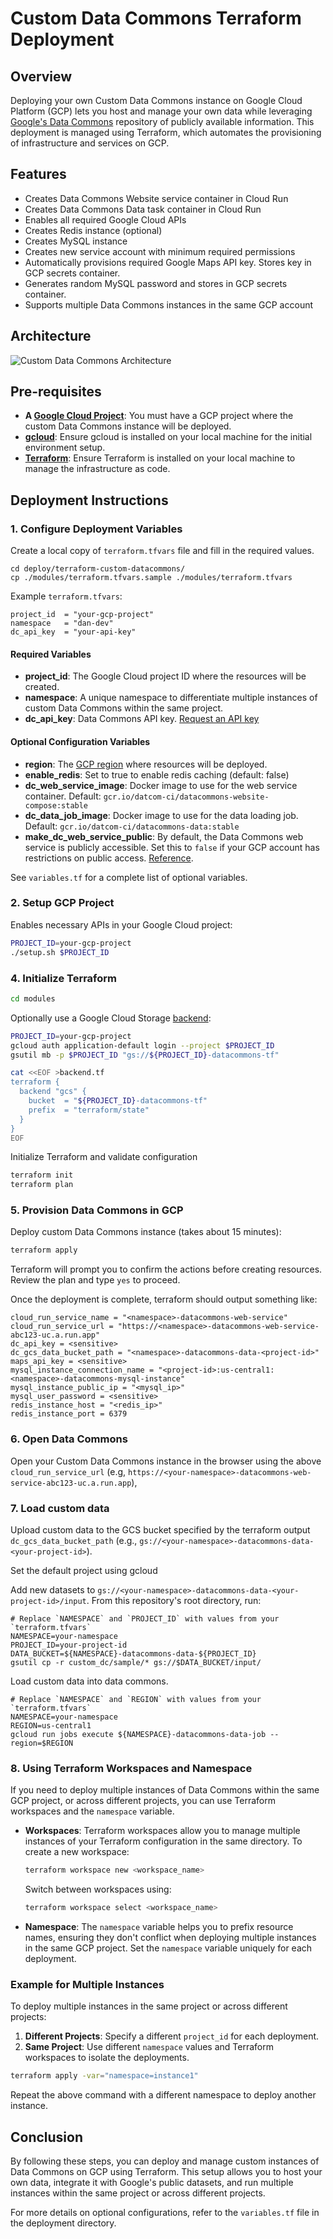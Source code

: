 # Custom Data Commons Terraform Deployment

## Overview

Deploying your own Custom Data Commons instance on Google Cloud Platform (GCP) lets you host and manage your own data while leveraging [Google's Data Commons](https://datacommons.org/) repository of publicly available information. This deployment is managed using Terraform, which automates the provisioning of infrastructure and services on GCP.

## Features

* Creates Data Commons Website service container in Cloud Run
* Creates Data Commons Data task container in Cloud Run
* Enables all required Google Cloud APIs
* Creates Redis instance (optional)
* Creates MySQL instance
* Creates new service account with minimum required permissions
* Automatically provisions required Google Maps API key. Stores key in GCP secrets container.
* Generates random MySQL password and stores in GCP secrets container.
* Supports multiple Data Commons instances in the same GCP account

## Architecture

![Custom Data Commons Architecture](https://docs.datacommons.org/assets/images/custom_dc/customdc_setup3.png)


## Pre-requisites

- **A [Google Cloud Project](https://cloud.google.com)**: You must have a GCP project where the custom Data Commons instance will be deployed.
- **[gcloud](https://cloud.google.com/sdk/docs/install)**: Ensure gcloud is installed on your local machine for the initial environment setup.
- **[Terraform](https://developer.hashicorp.com/terraform/install)**: Ensure Terraform is installed on your local machine to manage the infrastructure as code.

## Deployment Instructions

### 1. Configure Deployment Variables

Create a local copy of `terraform.tfvars` file and fill in the required values.

```
cd deploy/terraform-custom-datacommons/
cp ./modules/terraform.tfvars.sample ./modules/terraform.tfvars
```

Example `terraform.tfvars`:

```
project_id  = "your-gcp-project"
namespace   = "dan-dev"
dc_api_key  = "your-api-key"
```

#### Required Variables

- **project_id**: The Google Cloud project ID where the resources will be created.
- **namespace**: A unique namespace to differentiate multiple instances of custom Data Commons within the same project.
- **dc_api_key**: Data Commons API key. [Request an API key](https://docs.google.com/forms/d/e/1FAIpQLSeVCR95YOZ56ABsPwdH1tPAjjIeVDtisLF-8oDYlOxYmNZ7LQ/viewform?resourcekey=0-yJ9nT9ST-TfoKNtmGIws-g)

#### Optional Configuration Variables



- **region**: The [GCP region](https://cloud.google.com/about/locations) where resources will be deployed.
- **enable_redis**: Set to true to enable redis caching (default: false)
- **dc_web_service_image**: Docker image to use for the web service container. Default: `gcr.io/datcom-ci/datacommons-website-compose:stable`
- **dc_data_job_image**: Docker image to use for the data loading job. Default: `gcr.io/datcom-ci/datacommons-data:stable`
- **make_dc_web_service_public**: By default, the Data Commons web service is publicly accessible. Set this to `false` if your GCP account has restrictions on public access. [Reference](https://cloud.google.com/run/docs/authenticating/public).

See `variables.tf` for a complete list of optional variables.

### 2. Setup GCP Project

Enables necessary APIs in your Google Cloud project:

```bash
PROJECT_ID=your-gcp-project
./setup.sh $PROJECT_ID
```

### 4. Initialize Terraform

```bash
cd modules
```

Optionally use a Google Cloud Storage [backend](https://developer.hashicorp.com/terraform/language/settings/backends/configuration):

```bash
PROJECT_ID=your-gcp-project
gcloud auth application-default login --project $PROJECT_ID
gsutil mb -p $PROJECT_ID "gs://${PROJECT_ID}-datacommons-tf"

cat <<EOF >backend.tf
terraform {
  backend "gcs" {
    bucket  = "${PROJECT_ID}-datacommons-tf"
    prefix  = "terraform/state"
  }
}
EOF
```

Initialize Terraform and validate configuration

```bash
terraform init
terraform plan
```

### 5. Provision Data Commons in GCP

Deploy custom Data Commons instance (takes about 15 minutes):

```bash
terraform apply
```

Terraform will prompt you to confirm the actions before creating resources. Review the plan and type `yes` to proceed.

Once the deployment is complete, terraform should output something like:

```
cloud_run_service_name = "<namespace>-datacommons-web-service"
cloud_run_service_url = "https://<namespace>-datacommons-web-service-abc123-uc.a.run.app"
dc_api_key = <sensitive>
dc_gcs_data_bucket_path = "<namespace>-datacommons-data-<project-id>"
maps_api_key = <sensitive>
mysql_instance_connection_name = "<project-id>:us-central1:<namespace>-datacommons-mysql-instance"
mysql_instance_public_ip = "<mysql_ip>"
mysql_user_password = <sensitive>
redis_instance_host = "<redis_ip>"
redis_instance_port = 6379
```

### 6. Open Data Commons

Open your Custom Data Commons instance in the browser using the above
`cloud_run_service_url` (e.g, `https://<your-namespace>-datacommons-web-service-abc123-uc.a.run.app`),

### 7. Load custom data

Upload custom data to the GCS bucket specified by the terraform output `dc_gcs_data_bucket_path` (e.g., `gs://<your-namespace>-datacommons-data-<your-project-id>`).

Set the default project using gcloud


Add new datasets to `gs://<your-namespace>-datacommons-data-<your-project-id>/input`. From this repository's root directory, run:

```
# Replace `NAMESPACE` and `PROJECT_ID` with values from your `terraform.tfvars`
NAMESPACE=your-namespace
PROJECT_ID=your-project-id
DATA_BUCKET=${NAMESPACE}-datacommons-data-${PROJECT_ID}
gsutil cp -r custom_dc/sample/* gs://$DATA_BUCKET/input/
```

Load custom data into data commons.
```
# Replace `NAMESPACE` and `REGION` with values from your `terraform.tfvars`
NAMESPACE=your-namespace
REGION=us-central1
gcloud run jobs execute ${NAMESPACE}-datacommons-data-job --region=$REGION
```

### 8. Using Terraform Workspaces and Namespace

If you need to deploy multiple instances of Data Commons within the same GCP project, or across different projects, you can use Terraform workspaces and the `namespace` variable.

- **Workspaces**: Terraform workspaces allow you to manage multiple instances of your Terraform configuration in the same directory. To create a new workspace:

  ```bash
  terraform workspace new <workspace_name>
  ```

  Switch between workspaces using:

  ```bash
  terraform workspace select <workspace_name>
  ```

- **Namespace**: The `namespace` variable helps you to prefix resource names, ensuring they don't conflict when deploying multiple instances in the same GCP project. Set the `namespace` variable uniquely for each deployment.

### Example for Multiple Instances

To deploy multiple instances in the same project or across different projects:

1. **Different Projects**: Specify a different `project_id` for each deployment.
2. **Same Project**: Use different `namespace` values and Terraform workspaces to isolate the deployments.

```bash
terraform apply -var="namespace=instance1"
```

Repeat the above command with a different namespace to deploy another instance.

## Conclusion

By following these steps, you can deploy and manage custom instances of Data Commons on GCP using Terraform. This setup allows you to host your own data, integrate it with Google's public datasets, and run multiple instances within the same project or across different projects.

For more details on optional configurations, refer to the `variables.tf` file in the deployment directory.